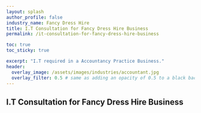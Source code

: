 ```yaml
---
layout: splash 
author_profile: false 
industry_name: Fancy Dress Hire
title: I.T Consultation for Fancy Dress Hire Business
permalink: /it-consultation-for-fancy-dress-hire-business

toc: true
toc_sticky: true

excerpt: "I.T required in a Accountancy Practice Business."
header:
  overlay_image: /assets/images/industries/accountant.jpg
  overlay_filter: 0.5 # same as adding an opacity of 0.5 to a black background
---
```


## I.T Consultation for Fancy Dress Hire Business